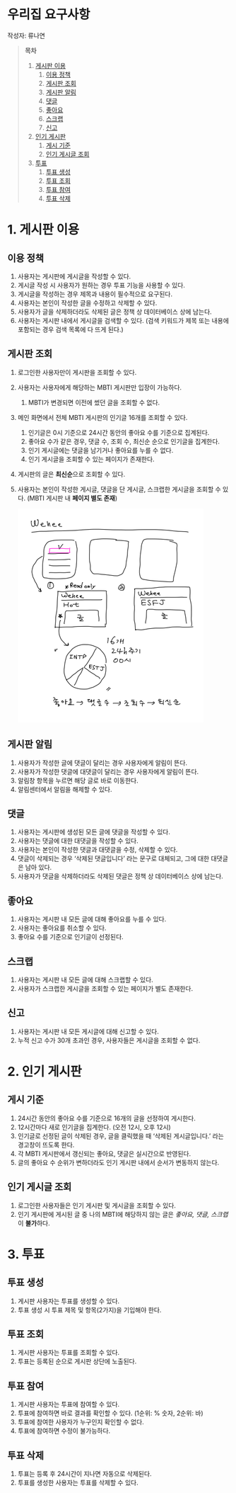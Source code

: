 # 우리집 요구사항

작성자: 류나연

> **목차**
>
> 1. [게시판 이용](#1-게시판-이용)
>    1. [이용 정책](#이용-정책)
>    2. [게시판 조회](#게시판-조회)
>    3. [게시판 알림](#게시판-알림)
>    4. [댓글](#댓글)
>    5. [좋아요](#좋아요)
>    6. [스크랩](#스크랩)
>    7. [신고](#신고)
> 2. [인기 게시판](#2-인기-게시판)
>    1. [게시 기준](#게시-기준)
>    2. [인기 게시글 조회](#인기-게시글-조회)
> 3. [투표](#3-투표)
>    1. [투표 생성](#투표-생성)
>    2. [투표 조회](#투표-조회)
>    3. [투표 참여](#투표-참여)
>    4. [투표 삭제](#투표-삭제)

# 1. 게시판 이용

## 이용 정책

1. 사용자는 게시판에 게시글을 작성할 수 있다.
2. 게시글 작성 시 사용자가 원하는 경우 투표 기능을 사용할 수 있다.
3. 게시글을 작성하는 경우 제목과 내용이 필수적으로 요구된다.
4. 사용자는 본인이 작성한 글을 수정하고 삭제할 수 있다.
5. 사용자가 글을 삭제하더라도 삭제된 글은 정책 상 데이터베이스 상에 남는다.
6. 사용자는 게시판 내에서 게시글을 검색할 수 있다. (검색 키워드가 제목 또는 내용에 포함되는 경우 검색 목록에 다 뜨게 된다.)

## 게시판 조회

1. 로그인한 사용자만이 게시판을 조회할 수 있다.

2. 사용자는 사용자에게 해당하는 MBTI 게시판만 입장이 가능하다.

   1. MBTI가 변경되면 이전에 썼던 글을 조회할 수 없다.

3. 메인 화면에서 전체 MBTI 게시판의 인기글 16개를 조회할 수 있다.

   1. 인기글은 0시 기준으로 24시간 동안의 좋아요 수를 기준으로 집계된다.
   2. 좋아요 수가 같은 경우, 댓글 수, 조회 수, 최신순 순으로 인기글을 집계한다.
   3. 인기 게시글에는 댓글을 남기거나 좋아요를 누를 수 없다.
   4. 인기 게시글을 조회할 수 있는 페이지가 존재한다.

4. 게시판의 글은 **최신순**으로 조회할 수 있다.

5. 사용자는 본인이 작성한 게시글, 댓글을 단 게시글, 스크랩한 게시글을 조회할 수 있다. (MBTI 게시판 내 **페이지 별도 존재**)

   ![](images/req01.png)

## 게시판 알림

1. 사용자가 작성한 글에 댓글이 달리는 경우 사용자에게 알림이 뜬다.
2. 사용자가 작성한 댓글에 대댓글이 달리는 경우 사용자에게 알림이 뜬다.
3. 알림창 항목을 누르면 해당 글로 바로 이동한다.
4. 알림센터에서 알림을 해제할 수 있다.

## 댓글

1. 사용자는 게시판에 생성된 모든 글에 댓글을 작성할 수 있다.
2. 사용자는 댓글에 대한 대댓글을 작성할 수 있다.
3. 사용자는 본인이 작성한 댓글과 대댓글을 수정, 삭제할 수 있다.
4. 댓글이 삭제되는 경우 ‘삭제된 댓글입니다’ 라는 문구로 대체되고, 그에 대한 대댓글은 남아 있다.
5. 사용자가 댓글을 삭제하더라도 삭제된 댓글은 정책 상 데이터베이스 상에 남는다.

## 좋아요

1. 사용자는 게시판 내 모든 글에 대해 좋아요를 누를 수 있다.
2. 사용자는 좋아요를 취소할 수 있다.
3. 좋아요 수를 기준으로 인기글이 선정된다.

## 스크랩

1. 사용자는 게시판 내 모든 글에 대해 스크랩할 수 있다.
2. 사용자가 스크랩한 게시글을 조회할 수 있는 페이지가 별도 존재한다.

## 신고

1. 사용자는 게시판 내 모든 게시글에 대해 신고할 수 있다.
2. 누적 신고 수가 30개 초과인 경우, 사용자들은 게시글을 조회할 수 없다.

# 2. 인기 게시판

## 게시 기준

1. 24시간 동안의 좋아요 수를 기준으로 16개의 글을 선정하여 게시한다.
2. 12시간마다 새로 인기글을 집계한다. (오전 12시, 오후 12시)
3. 인기글로 선정된 글이 삭제된 경우, 글을 클릭했을 때 ‘삭제된 게시글입니다.’ 라는 경고창이 뜨도록 한다.
4. 각 MBTI 게시판에서 갱신되는 좋아요, 댓글은 실시간으로 반영된다.
5. 글의 좋아요 수 순위가 변하더라도 인기 게시판 내에서 순서가 변동하지 않는다.

## 인기 게시글 조회

1. 로그인한 사용자들은 인기 게시판 및 게시글을 조회할 수 있다.
2. 인기 게시판에 게시된 글 중 나의 MBTI에 해당하지 않는 글은 *좋아요, 댓글, 스크랩*이 **불가**하다.

# 3. 투표

## 투표 생성

1. 게시판 사용자는 투표를 생성할 수 있다.
2. 투표 생성 시 투표 제목 및 항목(2가지)을 기입해야 한다.

## 투표 조회

1. 게시판 사용자는 투표를 조회할 수 있다.
2. 투표는 등록된 순으로 게시판 상단에 노출된다.

## 투표 참여

1. 게시판 사용자는 투표에 참여할 수 있다.
2. 투표에 참여하면 바로 결과를 확인할 수 있다. (1순위: % 숫자, 2순위: 바)
3. 투표에 참여한 사용자가 누구인지 확인할 수 없다.
4. 투표에 참여하면 수정이 불가능하다.

## 투표 삭제

1. 투표는 등록 후 24시간이 지나면 자동으로 삭제된다.
2. 투표를 생성한 사용자는  투표를 삭제할 수 있다.
